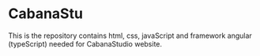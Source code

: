 # CabanaStu
This is the repository contains html, css,  javaScript and framework angular (typeScript) needed for CabanaStudio website.
